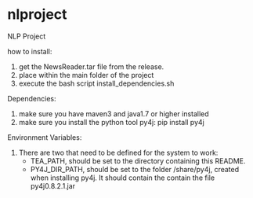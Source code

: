# nlproject
NLP Project

how to install:

  1. get the NewsReader.tar file from the release.
  2. place within the main folder of the project
  3. execute the bash script install_dependencies.sh

Dependencies:

  1. make sure you have maven3 and java1.7 or higher installed
  2. make sure you install the python tool py4j:
        pip install py4j

Environment Variables:

  1. There are two that need to be defined for the system to work:
        - TEA_PATH, should be set to the directory containing this README.
        - PY4J_DIR_PATH, should be set to the folder /share/py4j, created when installing py4j.
          It should contain the contain the file py4j0.8.2.1.jar

